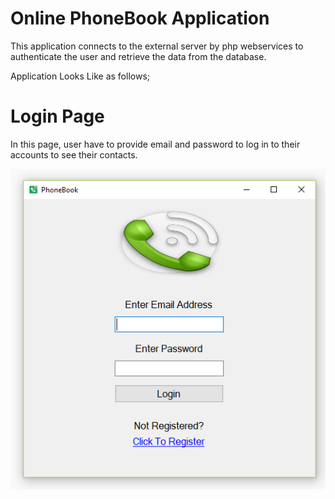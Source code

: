 # Online PhoneBook Application
This application connects to the external server by php webservices to authenticate the user and retrieve the data from the database.

Application Looks Like as follows;

# Login Page
In this page, user have to provide email and password to log in to their accounts to see their contacts.

![Login Page](/images/Login.PNG)